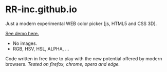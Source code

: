 # RR-inc.github.io
Just a modern experimental WEB color picker [js, HTML5 and CSS 3D].

[See demo here.](https://rr-inc.github.io/)

- No images.
- RGB, HSV, HSL, ALPHA, ...

Code written in free time to play with the new potential offered by modern browsers.
*Tested on firefox, chrome, opera and edge.*

